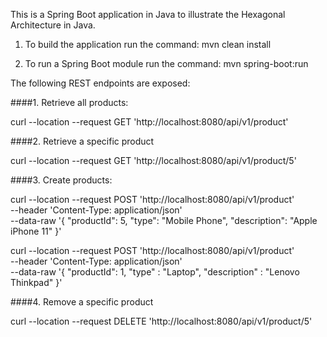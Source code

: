 This is a Spring Boot application in Java to illustrate the Hexagonal Architecture in Java.

1. To build the application run the command: mvn clean install 

2. To run a Spring Boot module run the command: mvn spring-boot:run

The following REST endpoints are exposed:

####1. Retrieve all products:

curl --location --request GET 'http://localhost:8080/api/v1/product'

####2. Retrieve a specific product 

curl --location --request GET 'http://localhost:8080/api/v1/product/5'


####3. Create products: 

curl --location --request POST 'http://localhost:8080/api/v1/product' \
--header 'Content-Type: application/json' \
--data-raw '{
	"productId": 5,
    "type": "Mobile Phone",
    "description": "Apple iPhone 11"
}'

curl --location --request POST 'http://localhost:8080/api/v1/product' \
--header 'Content-Type: application/json' \
--data-raw '{
	"productId": 1,
    "type" : "Laptop",
    "description" : "Lenovo Thinkpad"
}'

####4. Remove a specific product

curl --location --request DELETE 'http://localhost:8080/api/v1/product/5'